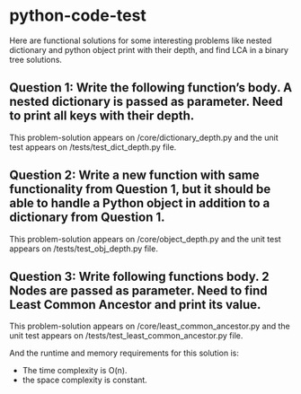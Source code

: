# python-code-test

Here are functional solutions for some interesting problems like nested dictionary and python object print with their depth, and find LCA in a binary tree solutions.

## Question 1: Write the following function’s body. A nested dictionary is passed as parameter. Need to print all keys with their depth.
This problem-solution appears on /core/dictionary_depth.py and the unit test appears on /tests/test_dict_depth.py file.

## Question 2: Write a new function with same functionality from Question 1, but it should be able to handle a Python object in addition to a dictionary from Question 1.
This problem-solution appears on /core/object_depth.py and the unit test appears on /tests/test_obj_depth.py file.

## Question 3:  Write following functions body. 2 Nodes are passed as parameter. Need to find Least Common Ancestor and print its value.
This problem-solution appears on /core/least_common_ancestor.py and the unit test appears on /tests/test_least_common_ancestor.py file.

  And the runtime and memory requirements for this solution is:
  <ul>
    <li>The time complexity is O(n).</li>
    <li>the space complexity is constant.</li>
  </ul>
